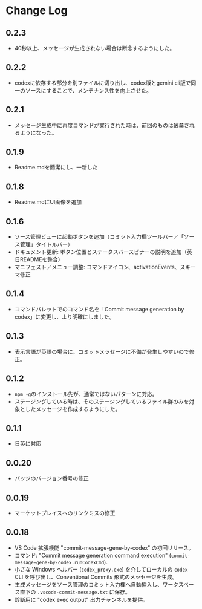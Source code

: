 # Change Log

## 0.2.3

- 40秒以上、メッセージが生成されない場合は断念するようにした。

## 0.2.2

- codexに依存する部分を別ファイルに切り出し、codex版とgemini cli版で同一のソースにすることで、メンテナンス性を向上させた。

## 0.2.1

- メッセージ生成中に再度コマンドが実行された時は、前回のものは破棄されるようになった。

## 0.1.9

- Readme.mdを簡潔にし、一新した

## 0.1.8

- Readme.mdにUI画像を追加

## 0.1.6

- ソース管理ビューに起動ボタンを追加（コミット入力欄ツールバー／「ソース管理」タイトルバー）
- ドキュメント更新: ボタン位置とステータスバースピナーの説明を追加（英日READMEを整合）
- マニフェスト／メニュー調整: コマンドアイコン、activationEvents、スキーマ修正

## 0.1.4

- コマンドパレットでのコマンド名を「Commit message generation by codex」に変更し、より明確にしました。

## 0.1.3

- 表示言語が英語の場合に、コミットメッセージに不備が発生しやすいので修正。

## 0.1.2

- `npm -g`のインストール先が、通常ではないパターンに対応。
- ステージングしている時は、そのステージングしているファイル群のみを対象としたメッセージを作成するようにした。

## 0.1.1

- 日英に対応

## 0.0.20

- バッジのバージョン番号の修正

## 0.0.19

- マーケットプレイスへのリンクミスの修正

## 0.0.18

- VS Code 拡張機能 "commit-message-gene-by-codex" の初回リリース。
- コマンド: "Commit message generation command execution" (`commit-message-gene-by-codex.runCodexCmd`).
- 小さな Windows ヘルパー (`codex_proxy.exe`) を介してローカルの `codex` CLI を呼び出し、Conventional Commits 形式のメッセージを生成。
- 生成メッセージをソース管理のコミット入力欄へ自動挿入し、ワークスペース直下の `.vscode-commit-message.txt` に保存。
- 診断用に "codex exec output" 出力チャンネルを提供。

